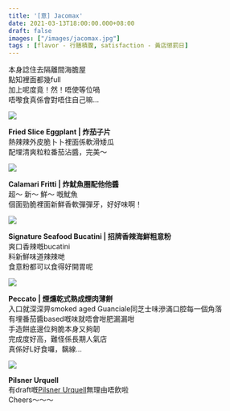 ```yaml
---
title: '[意] Jacomax'
date: 2021-03-13T18:00:00.000+08:00
draft: false
images: ["/images/jacomax.jpg"]
tags : [flavor - 行膳積腹, satisfaction - 黃店懲罰日]
---
```


本身諗住去隔離間海膽屋  
點知裡面都幾full  
加上呢度竟！然！唔使等位喎  
唔嚟食真係會對唔住自己嘛...

![](/images/jacomax1.jpg)

**Fried Slice Eggplant | 炸茄子片**  
熱辣辣外皮脆卜卜裡面係軟滑矮瓜  
配埋清爽粒粒番茄沾醬，完美～  

![](/images/jacomax2.jpg)

**Calamari Fritti | 炸魷魚圈配他他醬**  
超～ 新～ 鮮～ 嘅魷魚  
個面勁脆裡面新鮮香軟彈彈牙，好好味啊！  

![](/images/jacomax3.jpg)

**Signature Seafood Bucatini | 招牌香辣海鮮粗意粉**  
爽口香辣嘅bucatini  
料新鮮味道辣辣哋  
食意粉都可以食得好開胃呢  

![](/images/jacomax.jpg)

**Peccato | 煙燻乾式熟成煙肉薄餅**  
入口就深深畀smoked aged Guanciale同芝士味滲滿口腔每一個角落  
有埋番茄醬based嘅味就唔會咁肥漏漏咁  
手造餅底邊位夠脆本身又夠韌  
完成度好高，難怪係長期人氣店  
真係好L好食囉，黐線...  

![](/images/jacomax4.jpg)

**Pilsner Urquell**  
有draft嘅[Pilsner Urquell](https://hidie.net/pilsnerurquell/)無理由唔飲啦   
Cheers～～～   
